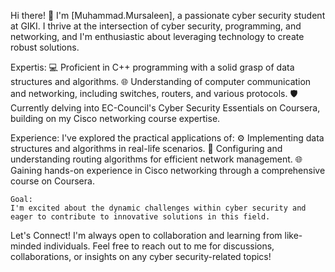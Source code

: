 Hi there! 👋 I'm [Muhammad.Mursaleen], a passionate cyber security student at GIKI.
I thrive at the intersection of cyber security, programming, and networking,
and I'm enthusiastic about leveraging technology to create robust solutions.

Expertis:
    💻 Proficient in C++ programming with a solid grasp of data structures and algorithms.
    🌐 Understanding of computer communication and networking, including switches, routers, and various protocols.
    🛡️ Currently delving into EC-Council's Cyber Security Essentials on Coursera, building on my Cisco networking course expertise.

  
Experience:
     I've explored the practical applications of:
    ⚙️ Implementing data structures and algorithms in real-life scenarios.
    📡 Configuring and understanding routing algorithms for efficient network management.
    🌐 Gaining hands-on experience in Cisco networking through a comprehensive course on Coursera.

    Goal:
    I'm excited about the dynamic challenges within cyber security and eager to contribute to innovative solutions in this field.

Let's Connect!
   I'm always open to collaboration and learning from like-minded individuals.
   Feel free to reach out to me for discussions, collaborations, or insights on any cyber security-related topics!
